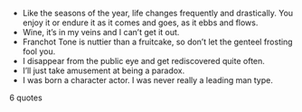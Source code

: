  - Like the seasons of the year, life changes frequently and drastically. You enjoy it or endure it as it comes and goes, as it ebbs and flows.
 - Wine, it’s in my veins and I can’t get it out.
 - Franchot Tone is nuttier than a fruitcake, so don’t let the genteel frosting fool you.
 - I disappear from the public eye and get rediscovered quite often.
 - I’ll just take amusement at being a paradox.
 - I was born a character actor. I was never really a leading man type.

6 quotes